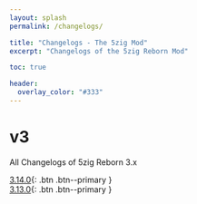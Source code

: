 ```yaml
---
layout: splash
permalink: /changelogs/

title: "Changelogs - The 5zig Mod"
excerpt: "Changelogs of the 5zig Reborn Mod"

toc: true

header:
  overlay_color: "#333"
---
```


# v3
All Changelogs of 5zig Reborn 3.x

[<i class="fas fa-scroll"></i> 3.14.0](3.14.0){: .btn .btn--primary }  
[<i class="fas fa-scroll"></i> 3.13.0](3.13.0){: .btn .btn--primary }